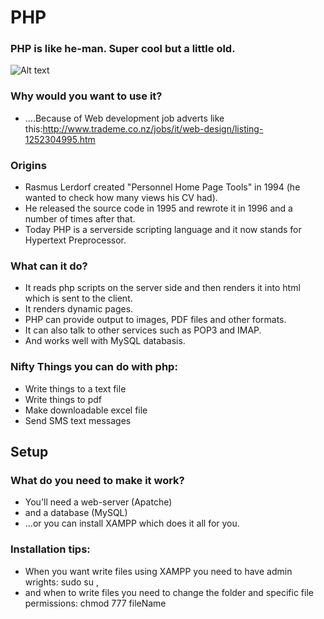 # PHP
### PHP is like he-man. Super cool but a little old.
![Alt text](http://2.bp.blogspot.com/_qObMt4WUTBs/SUNjAW3ngZI/AAAAAAAAATk/6CYwDQ0sEfc/s400/adam-he-man.gif)
### Why would you want to use it?
* ....Because of Web development job adverts like this:http://www.trademe.co.nz/jobs/it/web-design/listing-1252304995.htm

### Origins
* Rasmus Lerdorf created "Personnel Home Page Tools" in 1994 (he wanted to check how many views his CV had).
* He released the source code in 1995 and rewrote it in 1996 and a number of times after that.
* Today PHP is a serverside scripting language and it now stands for Hypertext Preprocessor.

### What can it do?
* It reads php scripts on the server side and then renders it into html which is sent to the client.
* It renders dynamic pages.
* PHP can provide output to images, PDF files and other formats.
* It can also talk to other services such as POP3 and IMAP.
* And works well with MySQL databasis.

### Nifty Things you can do with php:
* Write things to a text file
* Write things to pdf
* Make downloadable excel file
* Send SMS text messages

## Setup
### What do you need to make it work?
* You'll need a web-server (Apatche)
* and a database (MySQL)
* ...or you can install XAMPP which does it all for you.

### Installation tips:
* When you want write files using XAMPP you need to have admin wrights: sudo su ,
* and when to write files you need to change the folder and specific file permissions: chmod 777 fileName
